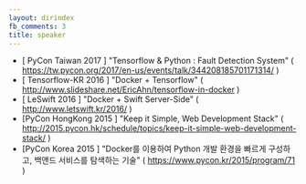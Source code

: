 ```yaml
---
layout: dirindex
fb_comments: 3
title: speaker
---
```


- [ PyCon Taiwan 2017 ] "Tensorflow & Python : Fault Detection System" ( https://tw.pycon.org/2017/en-us/events/talk/344208185701171314/ ) 
- [ Tensorflow-KR 2016 ] "Docker + Tensorflow" ( http://www.slideshare.net/EricAhn/tensorflow-in-docker )
- [ LeSwift 2016 ] "Docker + Swift Server-Side" ( http://www.letswift.kr/2016/ )
- [PyCon HongKong 2015 ] "Keep it Simple, Web Development Stack" ( http://2015.pycon.hk/schedule/topics/keep-it-simple-web-development-stack/ )
- [PyCon Korea 2015 ] "Docker를 이용하여 Python 개발 환경을 빠르게 구성하고, 백앤드 서비스를 탐색하는 기술" ( https://www.pycon.kr/2015/program/71 ) 
